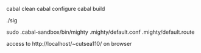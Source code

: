 cabal clean
cabal configure
cabal build

./sig

sudo .cabal-sandbox/bin/mighty .mighty/default.conf .mighty/default.route

access to http://localhost/~cutsea110/ on browser
